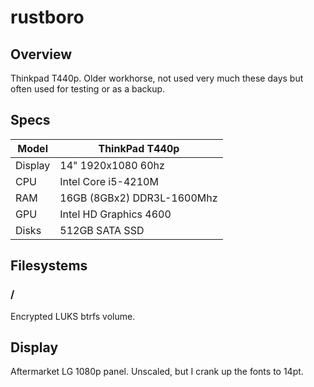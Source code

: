 # rustboro
## Overview
Thinkpad T440p. Older workhorse, not used very much these days but often used for testing or as a backup.

## Specs
| Model   | ThinkPad T440p             |
|---------|----------------------------|
| Display | 14" 1920x1080 60hz         |
| CPU     | Intel Core i5-4210M        |
| RAM     | 16GB (8GBx2) DDR3L-1600Mhz |
| GPU     | Intel HD Graphics 4600     |
| Disks   | 512GB SATA SSD             |

## Filesystems
### /
Encrypted LUKS btrfs volume.

## Display
Aftermarket LG 1080p panel. Unscaled, but I crank up the fonts to 14pt.